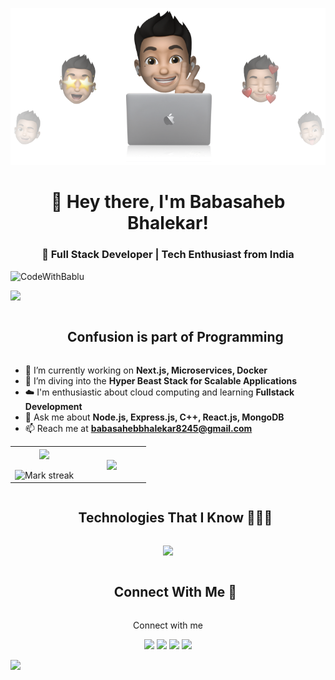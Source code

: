 <p align="center"><img src="cover-thompson.png"></p>

<h1 align="center">👋 Hey there, I'm Babasaheb Bhalekar!</h1>
<h3 align="center">🚀 Full Stack Developer | Tech Enthusiast from India</h3>


<p align="left"> 
  <img src="https://komarev.com/ghpvc/?username=CodeWithBablu&label=Profile%20views&color=0e75b6&style=flat" alt="CodeWithBablu" /> 
</p>

<!--horizontal divider(gradiant)-->
<img src="https://user-images.githubusercontent.com/73097560/115834477-dbab4500-a447-11eb-908a-139a6edaec5c.gif">

<!-- Quote or motto -->
<div id="user-content-toc">
  <ul align="center">
    <summary><h2 style="display: inline-block">Confusion is part of Programming</h2></summary>
  </ul>
</div>

<!-- Intro start -->

- 🔭 I’m currently working on **Next.js, Microservices, Docker**
- 🌱 I’m diving into the **Hyper Beast Stack for Scalable Applications**
- ☁️ I'm enthusiastic about cloud computing and learning **Fullstack Development**
- 💬 Ask me about **Node.js, Express.js, C++, React.js, MongoDB**
- 📫 Reach me at **babasahebbhalekar8245@gmail.com**

<!-- Stats & Trophy (start) -->
<p align="center">
  <table align="center">
    <tr border="none">
      <td width="50%" align="center">
        <img align="center" src="https://github-readme-stats.vercel.app/api?username=CodeWithBablu&theme=dark&show_icons=true&count_private=true" />
        <br><br>
        <img title="🔥 Get streak stats for your profile at git.io/streak-stats" alt="Mark streak" src="https://github-readme-streak-stats.herokuapp.com/?user=CodeWithBablu&theme=dark&hide_border=false" /> 
      </td>
      <td width="50%" align="center">
        <img align="center" src="https://github-readme-stats.anuraghazra1.vercel.app/api/top-langs/?username=CodeWithBablu&theme=dark&hide_border=false&no-bg=true&no-frame=true&langs_count=10"/>
      </td>
    </tr>
  </table>
</p>

<!-- Technologies That I Know -->
<div id="user-content-toc">
  <ul align="center">
    <summary><h2 style="display: inline-block">Technologies That I Know 👨🏻‍💻</h2></summary>
  </ul>
</div>

<!-- Tech stack icons -->
<p align="center">
  <a href="https://skillicons.dev">
    <img src="https://skillicons.dev/icons?i=git,bootstrap,c,cpp,css,discord,docker,express,github,html,java,js,linux,md,materialui,mysql,nextjs,nodejs,react,tailwind,ts,vscode&perline=14" />
  </a>
</p>

<!-- Connect with me -->
<div id="user-content-toc">
  <ul align="center">
    <summary><h2 style="display: inline-block">Connect With Me 🤝</h2></summary>
  </ul>
</div>

<!-- Icons and links -->
<p align="center">
  Connect with me

<p align="center">
<!--   <a href="https://kevintamakuwala.netlify.app"><img src="https://img.shields.io/badge/-Portfolio-3423A6?style=for-the-badge&logo=Google-Chrome&logoColor=white"/></a> -->
<!--   <a href="https://codeforces.com/profile/kevintamakuwala16"><img src="https://img.shields.io/badge/codeforces-E4405F?style=for-the-badge&logo=codeforces&logoColor=blue"/></a> -->
  <a href="https://www.codechef.com/users/babasaheb256"><img src="https://img.shields.io/badge/codechef-brown?style=for-the-badge&logo=codechef&logoColor=white"/></a>
  <a href="https://www.linkedin.com/in/babasahebbhalekar/"><img src="https://img.shields.io/badge/-LinkedIn-0077B5?style=for-the-badge&logo=Linkedin&logoColor=white"/></a>
  <a href="mailto:babasahebbhalekar8245@gmail.com"><img src="https://img.shields.io/badge/-Email-D14836?style=for-the-badge&logo=Gmail&logoColor=white"/></a>
  <a href="https://leetcode.com/u/babasaheb256/"><img src="https://img.shields.io/badge/-LeetCode-FFA116?style=for-the-badge&logo=leetcode&logoColor=white"/></a>
</p>

</p>

<!--horizontal divider(gradiant)-->
<img src="https://user-images.githubusercontent.com/73097560/115834477-dbab4500-a447-11eb-908a-139a6edaec5c.gif">
